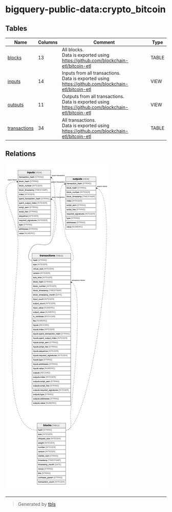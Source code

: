# bigquery-public-data:crypto_bitcoin

## Tables

| Name | Columns | Comment | Type |
| ---- | ------- | ------- | ---- |
| [blocks](blocks.md) | 13 | All blocks.<br>Data is exported using https://github.com/blockchain-etl/bitcoin-etl | TABLE |
| [inputs](inputs.md) | 14 | Inputs from all transactions.<br>Data is exported using https://github.com/blockchain-etl/bitcoin-etl | VIEW |
| [outputs](outputs.md) | 11 | Outputs from all transactions.<br>Data is exported using https://github.com/blockchain-etl/bitcoin-etl | VIEW |
| [transactions](transactions.md) | 34 | All transactions.<br>Data is exported using https://github.com/blockchain-etl/bitcoin-etl<br> | TABLE |

## Relations

![er](schema.png)

---

> Generated by [tbls](https://github.com/k1LoW/tbls)
